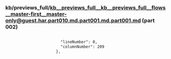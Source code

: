 ### kb/previews_full/kb__previews_full__kb__previews_full__flows__master-first__master-only@guest.har.part010.md.part001.md.part001.md (part 002)

```md

                        "lineNumber": 0,
                        "columnNumber": 209
                      },
            
```

```
